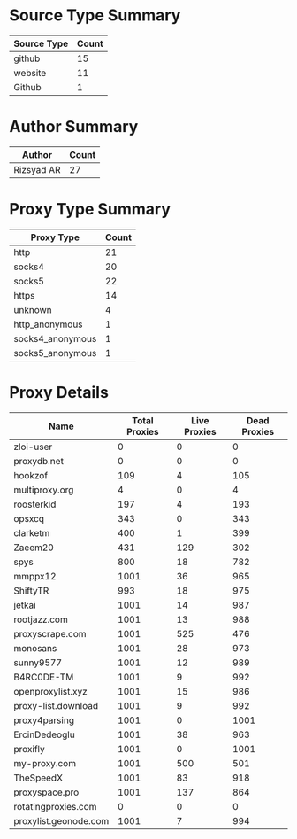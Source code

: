 # Source Type Summary

| Source Type | Count |
|-------------|-------|
| github | 15 |
| website | 11 |
| Github | 1 |


# Author Summary

| Author | Count |
|--------|-------|
| Rizsyad AR | 27 |


# Proxy Type Summary

| Proxy Type | Count |
|------------|-------|
| http | 21 |
| socks4 | 20 |
| socks5 | 22 |
| https | 14 |
| unknown | 4 |
| http_anonymous | 1 |
| socks4_anonymous | 1 |
| socks5_anonymous | 1 |


# Proxy Details

| Name | Total Proxies | Live Proxies | Dead Proxies |
|------|---------------|--------------|---------------|
| zloi-user | 0 | 0 | 0 |
| proxydb.net | 0 | 0 | 0 |
| hookzof | 109 | 4 | 105 |
| multiproxy.org | 4 | 0 | 4 |
| roosterkid | 197 | 4 | 193 |
| opsxcq | 343 | 0 | 343 |
| clarketm | 400 | 1 | 399 |
| Zaeem20 | 431 | 129 | 302 |
| spys | 800 | 18 | 782 |
| mmppx12 | 1001 | 36 | 965 |
| ShiftyTR | 993 | 18 | 975 |
| jetkai | 1001 | 14 | 987 |
| rootjazz.com | 1001 | 13 | 988 |
| proxyscrape.com | 1001 | 525 | 476 |
| monosans | 1001 | 28 | 973 |
| sunny9577 | 1001 | 12 | 989 |
| B4RC0DE-TM | 1001 | 9 | 992 |
| openproxylist.xyz | 1001 | 15 | 986 |
| proxy-list.download | 1001 | 9 | 992 |
| proxy4parsing | 1001 | 0 | 1001 |
| ErcinDedeoglu | 1001 | 38 | 963 |
| proxifly | 1001 | 0 | 1001 |
| my-proxy.com | 1001 | 500 | 501 |
| TheSpeedX | 1001 | 83 | 918 |
| proxyspace.pro | 1001 | 137 | 864 |
| rotatingproxies.com | 0 | 0 | 0 |
| proxylist.geonode.com | 1001 | 7 | 994 |
